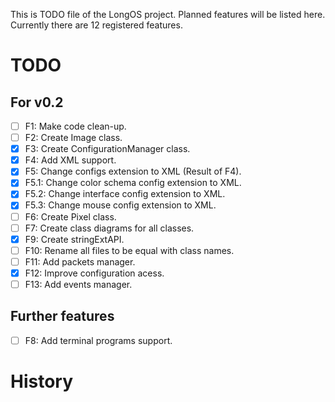 This is TODO file of the LongOS project. Planned features will be listed here.
Currently there are 12 registered features.

TODO
========

For v0.2
--------

- [ ] F1: Make code clean-up.
- [ ] F2: Create Image class.
- [X] F3: Create ConfigurationManager class.
- [X] F4: Add XML support.
- [X] F5: Change configs extension to XML (Result of F4).
- [X] F5.1: Change color schema config extension to XML.
- [X] F5.2: Change interface config extension to XML.
- [X] F5.3: Change mouse config extension to XML.
- [ ] F6: Create Pixel class.
- [ ] F7: Create class diagrams for all classes.
- [X] F9: Create stringExtAPI.
- [ ] F10: Rename all files to be equal with class names.
- [ ] F11: Add packets manager.
- [X] F12: Improve configuration acess.
- [ ] F13: Add events manager.

Further features
--------
- [ ] F8: Add terminal programs support.

History
========
